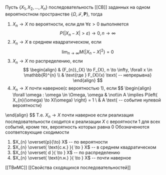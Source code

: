 Пусть $\left\{X_{1}, X_{2},\dots,X_{n}  \right\}$ последовательность [[СВ]] заданных на одном вероятностном пространстве $\left\{ \Omega, \mathcal{F}, \mathbf{P} \right\}$, тогда
1. $X_{n} \to X$ по вероятности, если для $\forall \varepsilon > 0$ выполняется $$
P(\left| X_{n} - X \right| > \varepsilon) \to 0, n \to \infty
$$
2. $X_{n} \to X$ в среднем квадратическом, если $$
\lim_{ n \to \infty }M\left\{ \left| X_{n} - X \right|^{2} \right\} = 0
$$
3. $X_{n} \to X$ по распределению, если $$
\begin{align}
 & {F_{n}}_{X} \to F_{X}, n \to \infty, \forall x \in \mathbb{R}^{n} \\
 & \text{где } F_{X}(x) \text{ -- непрерывна} 
\end{align}
$$
4. $X_{n} \to X$ почти наверное(с вероятностью 1), если $$
\begin{align}
\forall \omega : \omega \in \Omega, \omega &  \not\in A \implies P\left\{ X_{n}(\omega) \to X(\omega) \right\} = 1  \\
	 & A \text{ -- событие нулевой вероятности}

\end{align}
$$
	Т.е. $X_{n} \to X$ почти наверное если реализация последовательности сходится к реализации $X$ с вероятности 1 для всех событий, кроме тех, вероятность которых равна 0
Обозначенются соответсвующие сходимости
1. $X_{n} \overset{p}{\to} X$ -- по вероятности
2. $X_{n} \overset{ \text{с.к.} }{ \to } X$ -- в среднем квадратическом
3. $X_{n} \overset{ d }{ \to } X$ -- по распределению
4. $X_{n} \overset{ \text{п.н.} }{ \to } X$ -- почти наверное

[[ТВиМС]] [[Свойства сходящихся последовательностей]]